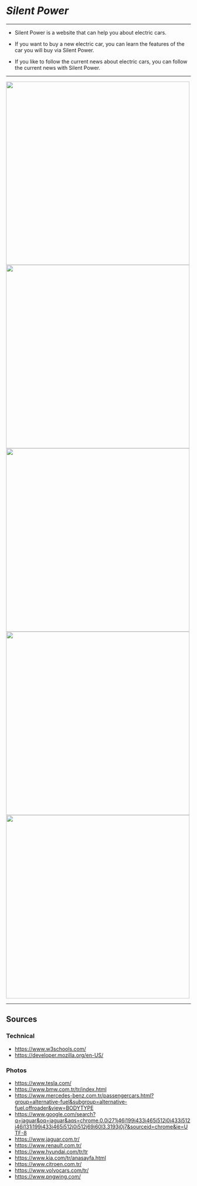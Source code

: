 # ***Silent Power***
---
* Silent Power is a website that can help you about electric cars.  
* If you want to buy a new electric car, you can learn the features of the car you will buy via Silent Power.

* If you like to follow the current news about electric cars, you can follow the current news with Silent Power.
---
<img src="https://i.hizliresim.com/hkyvgg0.png" width=500px>
<img src="https://i.hizliresim.com/9gw5ntv.png" width=500px>
<img src="https://i.hizliresim.com/dvjdbxl.png" width=500px>
<img src="https://i.hizliresim.com/tlykeal.png" width=500px>
<img src="https://i.hizliresim.com/q89a7up.png" width=500px>

---
## Sources

### Technical
* https://www.w3schools.com/
* https://developer.mozilla.org/en-US/

### Photos
* https://www.tesla.com/
* https://www.bmw.com.tr/tr/index.html
* https://www.mercedes-benz.com.tr/passengercars.html?group=alternative-fuel&subgroup=alternative-fuel.offroader&view=BODYTYPE
* https://www.google.com/search?q=jaguar&oq=jaguar&aqs=chrome.0.0i271j46i199i433i465i512j0i433i512j46i131i199i433i465i512j0i512j69i60l3.3193j0j7&sourceid=chrome&ie=UTF-8
* https://www.jaguar.com.tr/
* https://www.renault.com.tr/
* https://www.hyundai.com/tr/tr
* https://www.kia.com/tr/anasayfa.html
* https://www.citroen.com.tr/
* https://www.volvocars.com/tr/
* https://www.pngwing.com/
